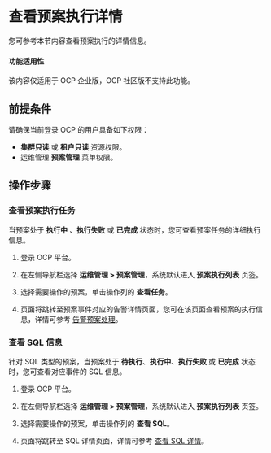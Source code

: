 # 查看预案执行详情

您可参考本节内容查看预案执行的详情信息。

<main id="notice" type='notice'>
<h4>功能适用性</h4>
<p>该内容仅适用于 OCP 企业版，OCP 社区版不支持此功能。</p>
</main>

## 前提条件

请确保当前登录 OCP 的用户具备如下权限：

* **集群只读** 或 **租户只读** 资源权限。
* 运维管理 **预案管理** 菜单权限。

## 操作步骤

### 查看预案执行任务

当预案处于 **执行中** 、**执行失败** 或 **已完成** 状态时，您可查看预案任务的详细执行信息。

1. 登录 OCP 平台。

2. 在左侧导航栏选择 **运维管理 > 预案管理**，系统默认进入 **预案执行列表** 页签。

3. 选择需要操作的预案，单击操作列的 **查看任务**。

4. 页面将跳转至预案事件对应的告警详情页面，您可在该页面查看预案的执行信息，详情可参考 [告警预案处理](../../1900.reference-guide/100.alarm-reference/500.appendix/400.execute-the-plan.md)。

### 查看 SQL 信息

针对 SQL 类型的预案，当预案处于 **待执行**、**执行中**、**执行失败** 或 **已完成** 状态时，您可查看对应事件的 SQL 信息。

1. 登录 OCP 平台。

2. 在左侧导航栏选择 **运维管理 > 预案管理**，系统默认进入 **预案执行列表** 页签。

3. 选择需要操作的预案，单击操作列的 **查看 SQL**。

4. 页面将跳转至 SQL 详情页面，详情可参考 [查看 SQL 详情](../../1000.diagnosis-and-tuning-fuctions/100.manage-sql-diagnosis/1000.view-sql-details.md)。
